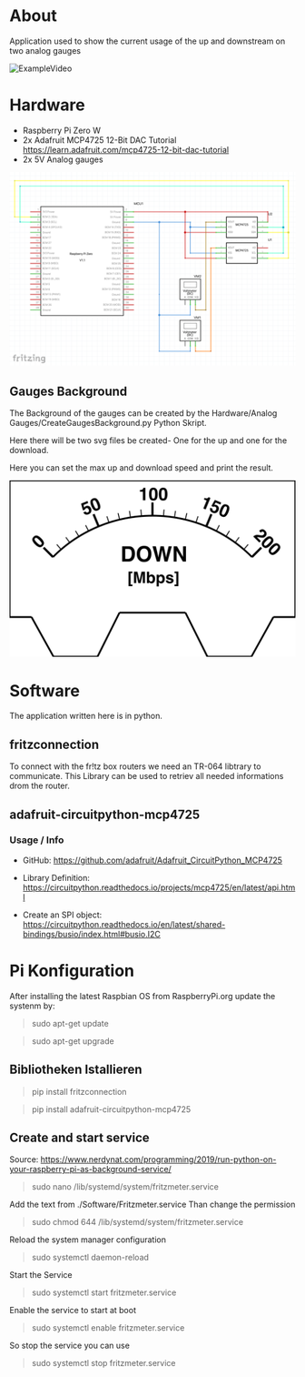 # About
Application used to show the current usage of the up and downstream on two analog gauges

![ExampleVideo](./Hardware/Example.gif)


# Hardware

- Raspberry Pi Zero W
- 2x Adafruit MCP4725 12-Bit DAC Tutorial https://learn.adafruit.com/mcp4725-12-bit-dac-tutorial
- 2x 5V Analog gauges

![Sketch](./Hardware/Sketch.png)

## Gauges Background

The Background of the gauges can be created by the Hardware/Analog Gauges/CreateGaugesBackground.py Python Skript.

Here there will be two svg files be created- One for the up and one for the download.

Here you can set the max up and download speed and print the result. 

![Sketch](./Hardware/Analog_Gauges/download.svg)


# Software

The application written here is in python.

## fritzconnection

To connect with the fr!tz box routers we need an TR-064 libtrary to communicate. This Library can be used to retriev all needed informations drom the router.

## adafruit-circuitpython-mcp4725

### Usage / Info 

- GitHub: https://github.com/adafruit/Adafruit_CircuitPython_MCP4725

- Library Definition: https://circuitpython.readthedocs.io/projects/mcp4725/en/latest/api.html
- Create an SPI object: https://circuitpython.readthedocs.io/en/latest/shared-bindings/busio/index.html#busio.I2C

# Pi Konfiguration

After installing the latest Raspbian OS from RaspberryPi.org update the systenm by:

> sudo apt-get update

> sudo apt-get upgrade

## Bibliotheken Istallieren

> pip install fritzconnection

> pip install adafruit-circuitpython-mcp4725

## Create and start service

Source: https://www.nerdynat.com/programming/2019/run-python-on-your-raspberry-pi-as-background-service/

> sudo nano /lib/systemd/system/fritzmeter.service

Add the text from ./Software/Fritzmeter.service
Than change the permission

> sudo chmod 644 /lib/systemd/system/fritzmeter.service

Reload the system manager configuration

> sudo systemctl daemon-reload

Start the Service

> sudo systemctl start fritzmeter.service

Enable the service to start at boot 

> sudo systemctl enable fritzmeter.service

So stop the service you can use

>  sudo systemctl stop fritzmeter.service